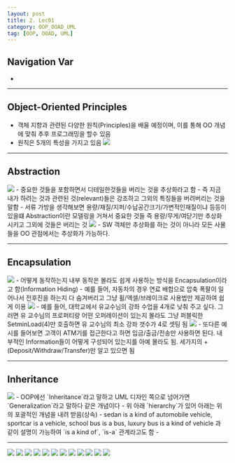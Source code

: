```yaml
---
layout: post
title: 2. Lec01
category: OOP_OOAD_UML
tag: [OOP, OOAD, UML]
---
```


## Navigation Var

- **[]()**

---

## Object-Oriented Principles

- 객체 지향과 관련된 다양한 원칙(Principles)을 배울 예정이며, 이를 통해 OO 개념에 맞춰 추후 프로그래밍을 할수 있음
- 원칙은 5개의 특성을 가지고 있음
  <img src="/public/img/DesignPattern/lec2/1.png">

---

## Abstraction

<img src="/public/img/DesignPattern/lec2/2.png">
- 중요한 것들을 포함하면서 디테일한것들을 버리는 것을 추상화라고 함
- 즉 지금 내가 하려는 것과 관련된 것(relevant)들은 강조하고 그외의 특징들을 버려버리는 것을 말함
- 서류 가방을 생각해보면 용량/재질/지퍼/수납공간크기/가변적인재질이냐 등등이 있을떄 Abstraction이란 모델링을 거쳐서 중요한 것들 즉 용량/무게/여닫기만 추상화 시키고 그외에 것들은 버리는 것

<img src="/public/img/DesignPattern/lec2/3.png">
- SW 객체만 추상화를 하는 것이 아니라 모든 사물들을 OO 관점에서는 추상화가 가능하다.

---

## Encapsulation

<img src="/public/img/DesignPattern/lec2/4.png">
- 어떻게 동작하는지 내부 동작은 몰라도 쉽게 사용하는 방식을 Encapsulation이라고 함(Information Hiding)
- 예를 들어, 자동차의 경우 연료 배합으로 압축 폭팔이 일어나서 전후진을 하는지 다 숨겨버리고 그냥 휠/엑셀/브레이크로 사용법만 제공하여 쉽게 이용

<img src="/public/img/DesignPattern/lec2/5.png">
- 예를 들어, 대학교에서 유교수님의 강좌 수업을 4개로 낮춰 주고 싶다. 그러면 유 교수님의 프로퍼티랑 어떤 오퍼레이션이 있는지 몰라도 그냥 퍼블릭한 SetminLoad(4)만 호출하면 유 교수님의 최소 강좌 갯수가 4로 셋팅 됨

<img src="/public/img/DesignPattern/lec2/6.png">
- 또다른 예시를 들어보면 고객이 ATM기를 접근한다고 하면 입금/출금/전송만 사용하면 된다. 내부적인 Information들이 어떻게 구성되어 있는지를 아예 몰라도 됨. 세가지의 +(Deposit/Withdraw/Transfer)만 알고 있으면 됨

---

## Inheritance

<img src="/public/img/DesignPattern/lec2/7.png">
- OOP에선 `Inheritance`라고 말하고 UML 디자인 쪽으로 넘어가면 `Generalization`라고 말하다 같은 개념이다
- 위 아래 `hierarchy`가 있어 아래는 위의 포괄적인 개념을 내려 받음(상속)
- sedan is a kind of automobile vehicle, sportcar is a vehicle, school bus is a bus, luxury bus is a kind of vehicle 과 같이 설명이 가능하여 `is a kind of`, `is-a` 관계라고도 함
-

---

<img src="/public/img/DesignPattern/lec2/1.png">
<img src="/public/img/DesignPattern/lec2/1.png">
<img src="/public/img/DesignPattern/lec2/1.png">
<img src="/public/img/DesignPattern/lec2/1.png">
<img src="/public/img/DesignPattern/lec2/1.png">
<img src="/public/img/DesignPattern/lec2/1.png">
<img src="/public/img/DesignPattern/lec2/1.png">
<img src="/public/img/DesignPattern/lec2/1.png">
<img src="/public/img/DesignPattern/lec2/1.png">
<img src="/public/img/DesignPattern/lec2/1.png">
<img src="/public/img/DesignPattern/lec2/1.png">
<img src="/public/img/DesignPattern/lec2/1.png">

